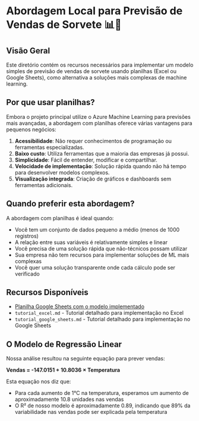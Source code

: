 # Abordagem Local para Previsão de Vendas de Sorvete 📊🍦

## Visão Geral

Este diretório contém os recursos necessários para implementar um modelo simples de previsão de vendas de sorvete usando planilhas (Excel ou Google Sheets), como alternativa a soluções mais complexas de machine learning.

## Por que usar planilhas?

Embora o projeto principal utilize o Azure Machine Learning para previsões mais avançadas, a abordagem com planilhas oferece várias vantagens para pequenos negócios:

1. **Acessibilidade**: Não requer conhecimentos de programação ou ferramentas especializadas.
2. **Baixo custo**: Utiliza ferramentas que a maioria das empresas já possui.
3. **Simplicidade**: Fácil de entender, modificar e compartilhar.
4. **Velocidade de implementação**: Solução rápida quando não há tempo para desenvolver modelos complexos.
5. **Visualização integrada**: Criação de gráficos e dashboards sem ferramentas adicionais.

## Quando preferir esta abordagem?

A abordagem com planilhas é ideal quando:

- Você tem um conjunto de dados pequeno a médio (menos de 1000 registros)
- A relação entre suas variáveis é relativamente simples e linear
- Você precisa de uma solução rápida que não-técnicos possam utilizar
- Sua empresa não tem recursos para implementar soluções de ML mais complexas
- Você quer uma solução transparente onde cada cálculo pode ser verificado

## Recursos Disponíveis

- [Planilha Google Sheets com o modelo implementado](https://docs.google.com/spreadsheets/d/1D8aMCXt_ey43jGPT1zkiUouV8HiNT6u0diily--SG_w/edit?usp=sharing)
- `tutorial_excel.md` - Tutorial detalhado para implementação no Excel
- `tutorial_google_sheets.md` - Tutorial detalhado para implementação no Google Sheets

## O Modelo de Regressão Linear

Nossa análise resultou na seguinte equação para prever vendas:

**Vendas = -147.0151 + 10.8036 × Temperatura**

Esta equação nos diz que:
- Para cada aumento de 1°C na temperatura, esperamos um aumento de aproximadamente 10.8 unidades nas vendas
- O R² de nosso modelo é aproximadamente 0.89, indicando que 89% da variabilidade nas vendas pode ser explicada pela temperatura
